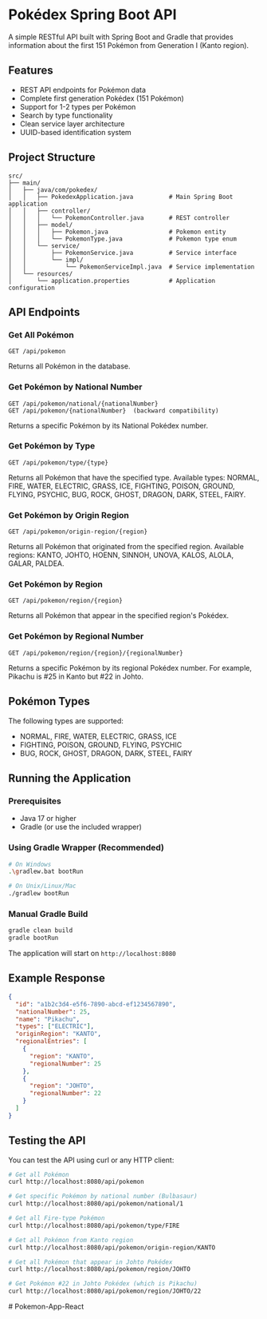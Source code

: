 # Pokédex Spring Boot API

A simple RESTful API built with Spring Boot and Gradle that provides information about the first 151 Pokémon from Generation I (Kanto region).

## Features

- REST API endpoints for Pokémon data
- Complete first generation Pokédex (151 Pokémon)
- Support for 1-2 types per Pokémon
- Search by type functionality
- Clean service layer architecture
- UUID-based identification system

## Project Structure

```
src/
├── main/
│   ├── java/com/pokedex/
│   │   ├── PokedexApplication.java          # Main Spring Boot application
│   │   ├── controller/
│   │   │   └── PokemonController.java       # REST controller
│   │   ├── model/
│   │   │   ├── Pokemon.java                 # Pokemon entity
│   │   │   └── PokemonType.java             # Pokemon type enum
│   │   └── service/
│   │       ├── PokemonService.java          # Service interface
│   │       └── impl/
│   │           └── PokemonServiceImpl.java  # Service implementation
│   └── resources/
│       └── application.properties           # Application configuration
```

## API Endpoints

### Get All Pokémon
```
GET /api/pokemon
```
Returns all Pokémon in the database.

### Get Pokémon by National Number
```
GET /api/pokemon/national/{nationalNumber}
GET /api/pokemon/{nationalNumber}  (backward compatibility)
```
Returns a specific Pokémon by its National Pokédex number.

### Get Pokémon by Type
```
GET /api/pokemon/type/{type}
```
Returns all Pokémon that have the specified type. Available types: NORMAL, FIRE, WATER, ELECTRIC, GRASS, ICE, FIGHTING, POISON, GROUND, FLYING, PSYCHIC, BUG, ROCK, GHOST, DRAGON, DARK, STEEL, FAIRY.

### Get Pokémon by Origin Region
```
GET /api/pokemon/origin-region/{region}
```
Returns all Pokémon that originated from the specified region. Available regions: KANTO, JOHTO, HOENN, SINNOH, UNOVA, KALOS, ALOLA, GALAR, PALDEA.

### Get Pokémon by Region
```
GET /api/pokemon/region/{region}
```
Returns all Pokémon that appear in the specified region's Pokédex.

### Get Pokémon by Regional Number
```
GET /api/pokemon/region/{region}/{regionalNumber}
```
Returns a specific Pokémon by its regional Pokédex number. For example, Pikachu is #25 in Kanto but #22 in Johto.

## Pokémon Types

The following types are supported:
- NORMAL, FIRE, WATER, ELECTRIC, GRASS, ICE
- FIGHTING, POISON, GROUND, FLYING, PSYCHIC
- BUG, ROCK, GHOST, DRAGON, DARK, STEEL, FAIRY

## Running the Application

### Prerequisites
- Java 17 or higher
- Gradle (or use the included wrapper)

### Using Gradle Wrapper (Recommended)

```bash
# On Windows
.\gradlew.bat bootRun

# On Unix/Linux/Mac
./gradlew bootRun
```

### Manual Gradle Build

```bash
gradle clean build
gradle bootRun
```

The application will start on `http://localhost:8080`

## Example Response

```json
{
  "id": "a1b2c3d4-e5f6-7890-abcd-ef1234567890",
  "nationalNumber": 25,
  "name": "Pikachu",
  "types": ["ELECTRIC"],
  "originRegion": "KANTO",
  "regionalEntries": [
    {
      "region": "KANTO",
      "regionalNumber": 25
    },
    {
      "region": "JOHTO", 
      "regionalNumber": 22
    }
  ]
}
```

## Testing the API

You can test the API using curl or any HTTP client:

```bash
# Get all Pokémon
curl http://localhost:8080/api/pokemon

# Get specific Pokémon by national number (Bulbasaur)
curl http://localhost:8080/api/pokemon/national/1

# Get all Fire-type Pokémon
curl http://localhost:8080/api/pokemon/type/FIRE

# Get all Pokémon from Kanto region
curl http://localhost:8080/api/pokemon/origin-region/KANTO

# Get all Pokémon that appear in Johto Pokédex
curl http://localhost:8080/api/pokemon/region/JOHTO

# Get Pokémon #22 in Johto Pokédex (which is Pikachu)
curl http://localhost:8080/api/pokemon/region/JOHTO/22
```
#   P o k e m o n - A p p - R e a c t  
 